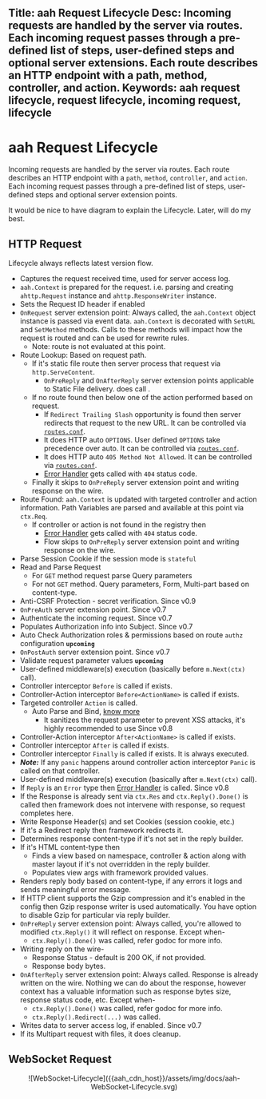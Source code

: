 Title: aah Request Lifecycle
Desc: Incoming requests are handled by the server via routes. Each incoming request passes through a pre-defined list of steps, user-defined steps and optional server extensions. Each route describes an HTTP endpoint with a path, method, controller, and action.
Keywords: aah request lifecycle, request lifecycle, incoming request, lifecycle
---
# aah Request Lifecycle

Incoming requests are handled by the server via routes. Each route describes an HTTP endpoint with a `path`, `method`, `controller`, and `action`. Each incoming request passes through a pre-defined list of steps, user-defined steps and optional server extension points.

It would be nice to have diagram to explain the Lifecycle. Later, will do my best.

## HTTP Request
Lifecycle always reflects latest version flow.

  * Captures the request received time, used for server access log.
  * `aah.Context` is prepared for the request. i.e. parsing and creating `ahttp.Request` instance and `ahttp.ResponseWriter` instance.
  * Sets the Request ID header if enabled
  * `OnRequest` server extension point: Always called, the `aah.Context` object instance is passed via event data. `aah.Context` is decorated with `SetURL` and `SetMethod` methods. Calls to these methods will impact how the request is routed and can be used for rewrite rules.
      - Note: route is not evaluated at this point.
  * Route Lookup: Based on request path.
      - If it's static file route then server process that request via `http.ServeContent`.
          - `OnPreReply` and `OnAfterReply` server extension points applicable to Static File delivery. does call .
      - If no route found then below one of the action performed based on request.
          - If `Redirect Trailing Slash` opportunity is found then server redirects that request to the new URL. It can be controlled via [`routes.conf`](routes-config.html).
          - It does HTTP auto `OPTIONS`. User defined `OPTIONS` take precedence over auto. It can be controlled via [`routes.conf`](routes-config.html).
          - It does HTTP auto `405 Method Not Allowed`. It can be controlled via [`routes.conf`](routes-config.html).
          - [Error Handler](error-handling.html) gets called with `404` status code.
      - Finally it skips to `OnPreReply` server extension point and writing response on the wire.
  * Route Found: `aah.Context` is updated with targeted controller and action information. Path Variables are parsed and available at this point via `ctx.Req`.
      - If controller or action is not found in the registry then
          - [Error Handler](error-handling.html) gets called with `404` status code.
          - Flow skips to `OnPreReply` server extension point and writing response on the wire.
  * Parse Session Cookie if the session mode is `stateful`
  * Read and Parse Request
      - For `GET` method request parse Query parameters
      - For not `GET` method. Query parameters, Form, Multi-part based on content-type.
  * Anti-CSRF Protection - secret verification. <span class="badge lb-xs">Since v0.9</span>
  * `OnPreAuth` server extension point. <span class="badge lb-xs">Since v0.7</span>
  * Authenticate the incoming request. <span class="badge lb-xs">Since v0.7</span>
  * Populates Authorization info into Subject. <span class="badge lb-xs">Since v0.7</span>
  * Auto Check Authorization roles & permissions based on route `authz` configuration **`upcoming`**
  * `OnPostAuth` server extension point. <span class="badge lb-xs">Since v0.7</span>
  * Validate request parameter values **`upcoming`**
  * User-defined middleware(s) execution (basically before `m.Next(ctx)` call).
  * Controller interceptor `Before` is called if exists.
  * Controller-Action interceptor `Before<ActionName>` is called if exists.
  * Targeted controller `Action` is called.
      - Auto Parse and Bind, [know more](request-parameters-auto-bind.html)
          * It sanitizes the request parameter to prevent XSS attacks, it's highly recommended to use <span class="badge lb-xs">Since v0.8</span>
  * Controller-Action interceptor `After<ActionName>` is called if exists.
  * Controller interceptor `After` is called if exists.
  * Controller interceptor `Finally` is called if exists. It is always executed.
  * ***Note:*** If any `panic` happens around controller action interceptor `Panic` is called on that controller.
  * User-defined middleware(s) execution (basically after `m.Next(ctx)` call).
  * If `Reply` is an `Error` type then [Error Handler](error-handling.html) is called. <span class="badge lb-xs">Since v0.8</span>
  * If the Response is already sent via `ctx.Res` and `ctx.Reply().Done()` is called then framework does not intervene with response, so request completes here.
  * Write Response Header(s) and set Cookies (session cookie, etc.)
  * If it's a Redirect reply then framework redirects it.
  * Determines response content-type if it's not set in the reply builder.
  * If it's HTML content-type then
      - Finds a view based on namespace, controller & action along with master layout if it's not overridden in the reply builder.
      - Populates view args with framework provided values.
  * Renders reply body based on content-type, if any errors it logs and sends meaningful error message.
  * If HTTP client supports the Gzip compression and it's enabled in the config then Gzip response writer is used automatically. You have option to disable Gzip for particular via reply builder.
  * `OnPreReply` server extension point: Always called, you're allowed to modified `ctx.Reply()` it will reflect on response. Except when-
      - `ctx.Reply().Done()` was called, refer godoc for more info.
  * Writing reply on the wire-
      - Response Status - default is 200 OK, if not provided.
      - Response body bytes.
  * `OnAfterReply` server extension point: Always called. Response is already written on the wire. Nothing we can do about the response, however context has a valuable information such as response bytes size, response status code, etc. Except when-
      - `ctx.Reply().Done()` was called, refer godoc for more info.
      - `ctx.Reply().Redirect(...)` was called.
  * Writes data to server access log, if enabled. <span class="badge lb-xs">Since v0.7</span>
  * If its Multipart request with files, it does cleanup.

## WebSocket Request

<center>![WebSocket-Lifecycle]({{aah_cdn_host}}/assets/img/docs/aah-WebSocket-Lifecycle.svg)</center>
